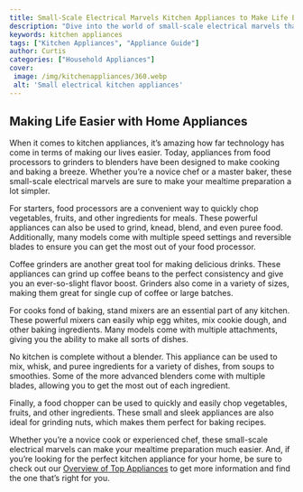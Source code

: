 ```yaml
---
title: Small-Scale Electrical Marvels Kitchen Appliances to Make Life Easier
description: "Dive into the world of small-scale electrical marvels that make life in the kitchen easier Learn about the different appliances that can simplify your cooking tasks and make your culinary life easier"
keywords: kitchen appliances
tags: ["Kitchen Appliances", "Appliance Guide"]
author: Curtis
categories: ["Household Appliances"]
cover: 
 image: /img/kitchenappliances/360.webp
 alt: 'Small electrical kitchen appliances'
---
```

## Making Life Easier with Home Appliances

When it comes to kitchen appliances, it’s amazing how far technology has come in terms of making our lives easier. Today, appliances from food processors to grinders to blenders have been designed to make cooking and baking a breeze. Whether you’re a novice chef or a master baker, these small-scale electrical marvels are sure to make your mealtime preparation a lot simpler.

For starters, food processors are a convenient way to quickly chop vegetables, fruits, and other ingredients for meals. These powerful appliances can also be used to grind, knead, blend, and even puree food. Additionally, many models come with multiple speed settings and reversible blades to ensure you can get the most out of your food processor.

Coffee grinders are another great tool for making delicious drinks. These appliances can grind up coffee beans to the perfect consistency and give you an ever-so-slight flavor boost. Grinders also come in a variety of sizes, making them great for single cup of coffee or large batches.

For cooks fond of baking, stand mixers are an essential part of any kitchen. These powerful mixers can easily whip egg whites, mix cookie dough, and other baking ingredients. Many models come with multiple attachments, giving you the ability to make all sorts of dishes. 

No kitchen is complete without a blender. This appliance can be used to mix, whisk, and puree ingredients for a variety of dishes, from soups to smoothies. Some of the more advanced blenders come with multiple blades, allowing you to get the most out of each ingredient.

Finally, a food chopper can be used to quickly and easily chop vegetables, fruits, and other ingredients. These small and sleek appliances are also ideal for grinding nuts, which makes them perfect for baking recipes. 

Whether you’re a novice cook or experienced chef, these small-scale electrical marvels can make your mealtime preparation much easier. And, if you’re looking for the perfect kitchen appliance for your home, be sure to check out our [Overview of Top Appliances](./pages/appliance-overview) to get more information and find the one that’s right for you.
